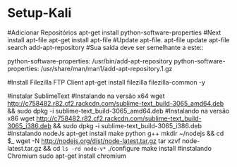 # Setup-Kali
#Adicionar Repositórios
apt-get install python-software-properties
#Next install apt-file
apt-get install apt-file
#Update apt-file.
apt-file update
apt-file search add-apt-repository
#Sua saída deve ser semelhante a este::

python-software-properties: /usr/bin/add-apt-repository
python-software-properties: /usr/share/man/man1/add-apt-repository.1.gz

#Install Filezilla FTP Client
apt-get install filezilla filezilla-common -y

#instalar SublimeText
#Instalando na versão x64
wget http://c758482.r82.cf2.rackcdn.com/sublime-text_build-3065_amd64.deb && sudo dpkg -i sublime-text_build-3065_amd64.deb
#Instalando na versão x86
wget http://c758482.r82.cf2.rackcdn.com/sublime-text_build-3065_i386.deb && sudo dpkg -i sublime-text_build-3065_i386.deb
#instalando nodeJs
apt-get install make python g++
mkdir ~/nodejs && cd $_
wget -N http://nodejs.org/dist/node-latest.tar.gz
tar xzvf node-latest.tar.gz && cd `ls -rd node-v*`
./configure
make install
#instalando Chromium
sudo apt-get install chromium

